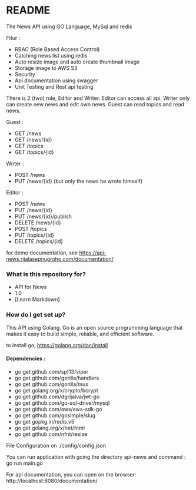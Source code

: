 # README #

The News API using GO Language, MySql and redis

Fitur :
* RBAC (Role Based Access Control)
* Catching news list using redis
* Auto resize image and auto create thumbnail image
* Storage image to AWS S3
* Security
* Api documentation using swagger
* Unit Testing and Rest api testing

There is 2 (two) role, Editor and Writer. Editor can access all api. Writer only can create new news and edit own news. Guest can read topics and read news.

Guest :
* GET /news
* GET /news/{id}
* GET /topics
* GET /topics/{id}

Writer :
* POST /news
* PUT /news/{id} (but only the news he wrote himself)

Editor :
* POST /news
* PUT /news/{id}
* PUT /news/{id}/publish
* DELETE /news/{id}
* POST /topics
* PUT /topics/{id}
* DELETE /topics/{id}

for demo documentation, see https://api-news.rijalasepnugroho.com/documentation/

### What is this repository for? ###

* API for News
* 1.0
* [Learn Markdown]

### How do I get set up? ###

This API using Golang. Go is an open source programming language that makes it easy to build simple, reliable, and efficient software. 

to install go, https://golang.org/doc/install

#### Dependencies : ####
* go get github.com/spf13/viper
* go get github.com/gorilla/handlers
* go get github.com/gorilla/mux
* go get golang.org/x/crypto/bcrypt
* go get github.com/dgrijalva/jwt-go
* go get github.com/go-sql-driver/mysql
* go get github.com/aws/aws-sdk-go
* go get github.com/gosimple/slug
* go get gopkg.in/redis.v5
* go get golang.org/x/net/html
* go get github.com/nfnt/resize

File Configuration on ./config/config.json

You can run application with going the directory api-news and command : go run main.go

For api documentation, you can open on the browser: http://localhost:8080/documentation/
